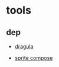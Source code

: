 # tools

## dep
* [dragula](https://github.com/bevacqua/dragula)

* [sprite compose](https://jetsly.github.io/tools/#/canvas/sprite)
